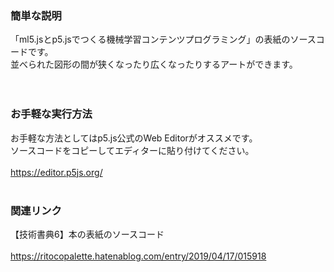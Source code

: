 ### 簡単な説明
「ml5.jsとp5.jsでつくる機械学習コンテンツプログラミング」の表紙のソースコードです。<br />
並べられた図形の間が狭くなったり広くなったりするアートができます。<br />
<br />
<br />
### お手軽な実行方法
お手軽な方法としてはp5.js公式のWeb Editorがオススメです。<br />
ソースコードをコピーしてエディターに貼り付けてください。<br />
<br />
https://editor.p5js.org/
<br />
<br />
### 関連リンク
【技術書典6】本の表紙のソースコード<br />
<br />
https://ritocopalette.hatenablog.com/entry/2019/04/17/015918
